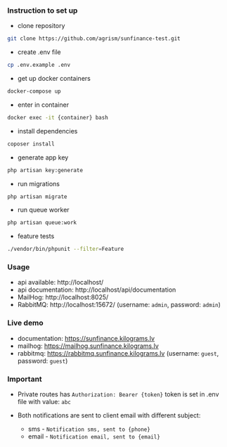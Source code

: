 ### Instruction to set up
- clone repository
```bash
git clone https://github.com/agrism/sunfinance-test.git
```
- create .env file
```bash
cp .env.example .env
```
- get up docker containers
```bash
docker-compose up
```
- enter in container
```bash
docker exec -it {container} bash
```
- install dependencies
```bash
coposer install
```
- generate app key
```bash
php artisan key:generate
```
- run migrations
```bash
php artisan migrate
```
- run queue worker
```bash
php artisan queue:work
```
- feature tests
```bash
./vendor/bin/phpunit --filter=Feature
```

### Usage
- api available:
http://localhost/
- api documentation:
http://localhost/api/documentation
- MailHog:
http://localhost:8025/
- RabbitMQ:
http://localhost:15672/ (username: `admin`, password: `admin`)


### Live demo
- documentation: https://sunfinance.kilograms.lv
- mailhog: https://mailhog.sunfinance.kilograms.lv
- rabbitmq: https://rabbitmq.sunfinance.kilograms.lv (username: `guest`, password: `guest`)


### Important
- Private routes has `Authorization: Bearer {token}`
  token is set in .env file with value: `abc`
- Both notifications are sent to client email with different subject:

  - sms - `Notification sms, sent to {phone}`
  - email - `Notification email, sent to {email}`
